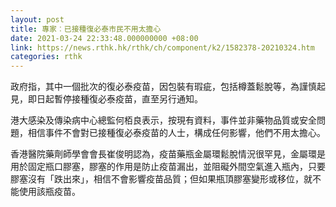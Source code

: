 ```yaml
---
layout: post
title: 專家︰已接種復必泰市民不用太擔心
date: 2021-03-24 22:33:48.000000000 +08:00
link: https://news.rthk.hk/rthk/ch/component/k2/1582378-20210324.htm
categories: rthk
---
```


政府指，其中一個批次的復必泰疫苗，因包裝有瑕疵，包括樽蓋鬆脫等，為謹慎起見，即日起暫停接種復必泰疫苗，直至另行通知。

港大感染及傳染病中心總監何栢良表示，按現有資料，事件並非藥物品質或安全問題，相信事件不會對已接種復必泰疫苗的人士，構成任何影響，他們不用太擔心。

香港醫院藥劑師學會會長崔俊明認為，疫苗藥瓶金屬環鬆脫情況很罕見，金屬環是用於固定瓶口膠塞，膠塞的作用是防止疫苗漏出，並阻礙外間空氣進入瓶內，只要膠塞沒有「跌出來」，相信不會影響疫苗品質；但如果瓶頂膠塞變形或移位，就不能使用該瓶疫苗。
